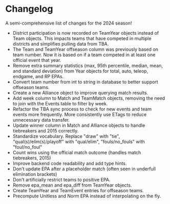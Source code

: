 # Changelog

A semi-comprehensive list of changes for the 2024 season!

- District participation is now recorded on TeamYear objects instead of Team objects. This impacts teams that have competed in multiple districts and simplifies pulling data from TBA.
- The Team and TeamYear offseason column was previously based on team number. Now it is based on if a team competed in at least one official event that year.
- Remove extra summary statistics (max, 95th percentile, median, mean, and standard deviation) from Year objects for total, auto, teleop, endgame, and RP EPAs.
- Convert team number from int to string in database to better support offseason teams.
- Create a new Alliance object to improve querying match results.
- Add week column to Match and TeamMatch objects, removing the need to join with the Events table to filter by week.
- Refactor the TBA sync process to check for new events and team events more frequently. More consistently use ETags to reduce unnecessary data transfer.
- Update winner column in Match and Alliance objects to handle tiebreakers and 2015 correctly.
- Standardize vocabulary. Replace "draw" with "tie", "qual(s)/elim(s)/playoff" with "qual/elim", "fouls/no_fouls" with "foul/no_foul"
- Count wins using the official match outcome (handles match tiebreakers, 2015)
- Improve backend code readability and add type hints.
- Don't update EPA after a placeholder match (often seen in underfull elimination brackets)
- Don't artificially restrict teams to positive EPA.
- Remove epa_mean and epa_diff from TeamYear objects.
- Create TeamYear and TeamEvent entries for offseason teams.
- Precompute Unitless and Norm EPA instead of interpolating on the fly.
